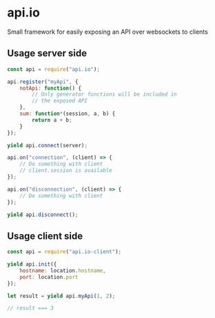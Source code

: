 # api.io
Small framework for easily exposing an API over websockets to clients

## Usage server side
```js
const api = require("api.io");

api.register("myApi", {
    notApi: function() {
        // Only generator functions will be included in
        // the exposed API
    },
    sum: function*(session, a, b) {
        return a + b;
    }
});

yield api.connect(server);

api.on("connection", (client) => {
    // Do something with client
    // client.session is available
});

api.on("disconnection", (client) => {
    // Do something with client
});

yield api.disconnect();
```

## Usage client side
```js
const api = require("api.io-client");

yield api.init({
    hostname: location.hostname,
    port: location.port
});

let result = yield api.myApi(1, 2);

// result === 3
```
